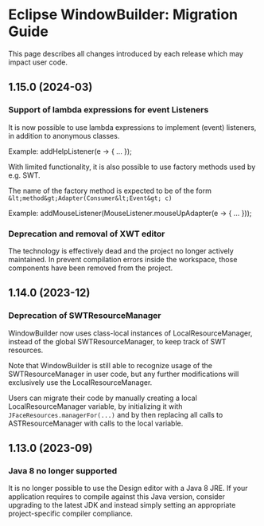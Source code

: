 # Eclipse WindowBuilder: Migration Guide

This page describes all changes introduced by each release which may impact user
code.

## 1.15.0 (2024-03)

### Support of lambda expressions for event Listeners

It is now possible to use lambda expressions to implement (event) listeners,
in addition to anonymous classes.

Example:
addHelpListener(e -> {
   ...
});

With limited functionality, it is also possible to use factory methods
used by e.g. SWT.

The name of the factory method is expected to be of the form
`&lt;method&gt;Adapter(Consumer&lt;Event&gt; c)`

Example:
addMouseListener(MouseListener.mouseUpAdapter(e -> {
   ...
}));

### Deprecation and removal of XWT editor

The technology is effectively dead and the project no longer actively maintained.
In prevent compilation errors inside the workspace, those components have been
removed from the project.

## 1.14.0 (2023-12)

### Deprecation of SWTResourceManager

WindowBuilder now uses class-local instances of LocalResourceManager, instead of
the global SWTResourceManager, to keep track of SWT resources.

Note that WindowBuilder is still able to recognize usage of the
SWTResourceManager in user code, but any further modifications will exclusively
use the LocalResourceManager.

Users can migrate their code by manually creating a local LocalResourceManager
variable, by initializing it with `JFaceResources.managerFor(...)` and by then
replacing all calls to ASTResourceManager with calls to the local variable.

## 1.13.0 (2023-09)

### Java 8 no longer supported

It is no longer possible to use the Design editor with a Java 8 JRE. If your
application requires to compile against this Java version, consider upgrading to
the latest JDK and instead simply setting an appropriate project-specific
compiler compliance.
